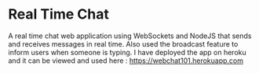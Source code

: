 # Real Time Chat
A real time chat web application using WebSockets and NodeJS that sends and receives messages in real time.
Also used the broadcast feature to inform users when someone is typing.
I have deployed the app on heroku and it can be viewed and used here : https://webchat101.herokuapp.com
